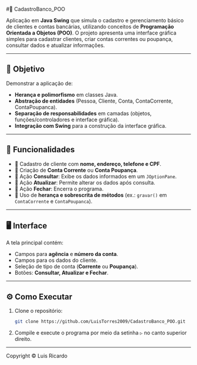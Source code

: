 #🏦 CadastroBanco_POO

Aplicação em **Java Swing** que simula o cadastro e gerenciamento básico de clientes e contas bancárias, utilizando conceitos de **Programação Orientada a Objetos (POO)**. O projeto apresenta uma interface gráfica simples para cadastrar clientes, criar contas correntes ou poupança, consultar dados e atualizar informações.

---

## 🎯 Objetivo
Demonstrar a aplicação de:
- **Herança e polimorfismo** em classes Java.  
- **Abstração de entidades** (Pessoa, Cliente, Conta, ContaCorrente, ContaPoupanca).  
- **Separação de responsabilidades** em camadas (objetos, funções/controladores e interface gráfica).  
- **Integração com Swing** para a construção da interface gráfica.  

---

## 🔑 Funcionalidades

- 📌 Cadastro de cliente com **nome, endereço, telefone e CPF**.  
- 📌 Criação de **Conta Corrente** ou **Conta Poupança**.  
- 📌 Ação **Consultar**: Exibe os dados informados em um `JOptionPane`.  
- 📌 Ação **Atualizar**: Permite alterar os dados após consulta.  
- 📌 Ação **Fechar**: Encerra o programa.  
- 📌 Uso de **herança e sobrescrita de métodos** (ex.: `gravar()` em `ContaCorrente` e `ContaPoupanca`).  

---

## 🖥️ Interface

A tela principal contém:

- Campos para **agência** e **número da conta**.  
- Campos para os dados do cliente.  
- Seleção de tipo de conta (**Corrente** ou **Poupança**).  
- Botões: **Consultar, Atualizar e Fechar**.  

---


## ⚙️ Como Executar

1. Clone o repositório:
   ```bash
   git clone https://github.com/LuisTorres2009/CadastroBanco_POO.git

   
2. Compile e execute o programa por meio da setinha `▷` no canto superior direito.

---

Copyright © Luis Ricardo
